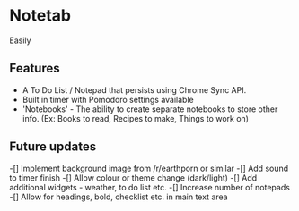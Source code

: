 # Notetab
Easily
## Features

  * A To Do List / Notepad that persists using Chrome Sync API.
  * Built in timer with Pomodoro settings available
  * 'Notebooks' - The ability to create separate notebooks to store other info. (Ex: Books to read, Recipes to make, Things to work on)


## Future updates
-[] Implement background image from /r/earthporn or similar
-[] Add sound to timer finish
-[] Allow colour or theme change (dark/light)
-[] Add additional widgets - weather, to do list etc.
-[] Increase number of notepads
-[] Allow for headings, bold, checklist etc. in main text area 
